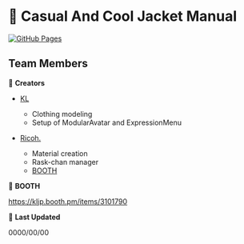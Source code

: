 # :dress: Casual And Cool Jacket Manual

[![GitHub Pages](https://img.shields.io/badge/GitHub-Pages-brightgreen)](https://kljp01.github.io/CasualAndCoolJacketManual.github.io/)


## Team Members

:raised_hands: **Creators**

- [ KL ]( https://twitter.com/KLjp1A)
  - Clothing modeling
  - Setup of ModularAvatar and ExpressionMenu

- [ Ricoh. ]( https://twitter.com/richromean )
  - Material creation
  - Rask-chan manager
  -  [ BOOTH ]( https://richromean.booth.pm/ )

:shopping_cart: **BOOTH**

https://kljp.booth.pm/items/3101790


:calendar: **Last Updated**

0000/00/00